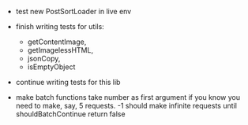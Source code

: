 * test new PostSortLoader in live env

* finish writing tests for utils:
  * getContentImage,
  * getImagelessHTML,
  * jsonCopy,
  * isEmptyObject
  
* continue writing tests for this lib

* make batch functions take number as first argument if you know you need to make, say, 5 requests.
-1 should make infinite requests until shouldBatchContinue return false 
